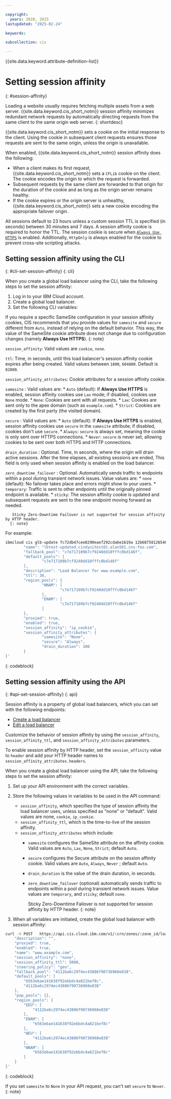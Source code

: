 ```yaml
---

copyright:
  years: 2020, 2025
lastupdated: "2025-02-24"

keywords:

subcollection: cis

---
```


{{site.data.keyword.attribute-definition-list}}

# Setting session affinity
{: #session-affinity}

Loading a website usually requires fetching multiple assets from a web server. {{site.data.keyword.cis_short_notm}} session affinity minimizes redundant network requests by automatically directing requests from the same client to the same origin web server.
{: shortdesc}

{{site.data.keyword.cis_short_notm}} sets a cookie on the initial response to the client. Using the cookie in subsequent client requests ensures those requests are sent to the same origin, unless the origin is unavailable.

When enabled, {{site.data.keyword.cis_short_notm}} session affinity does the following:

* When a client makes its first request, {{site.data.keyword.cis_short_notm}} sets a `CFLib` cookie on the client. The cookie encodes the origin to which the request is forwarded.
* Subsequent requests by the same client are forwarded to that origin for the duration of the cookie and as long as the origin server remains healthy.
* If the cookie expires or the origin server is unhealthy, {{site.data.keyword.cis_short_notm}} sets a new cookie encoding the appropriate failover origin.

All sessions default to 23 hours unless a custom session TTL is specified (in seconds) between 30 minutes and 7 days. A session affinity cookie is required to honor the TTL. The session cookie is secure when [`Always Use HTTPS`](/docs/cis?topic=cis-use-page-rules#page-rules-security) is enabled. Additionally, `HttpOnly` is always enabled for the cookie to prevent cross-site scripting attacks.

## Setting session affinity using the CLI
{: #cli-set-session-affinity}
{: cli}

When you create a global load balancer using the CLI, take the following steps to set the session affinity:

1. Log in to your IBM Cloud account.
1. Create a global load balancer.
1. Set the following CLI variables:

If you require a specific SameSite configuration in your session affinity cookies, CIS recommends that you provide values for `samesite` and `secure` different from `Auto`, instead of relying on the default behavior. This way, the value of the SameSite cookie attribute does not change due to configuration changes (namely **Always Use HTTPS**).
{: note}

`session_affinity`: Valid values are `cookie`, `none`.

`ttl`: Time, in seconds, until this load balancer's session affinity cookie expires after being created. Valid values between `1800`, `604800`. Default is `82800`.

`session_affinity_attributes`: Cookie attributes for a session affinity cookie.

   `samesite`
   :   Valid values are:
      * `Auto` (default): If **Always Use HTTPS** is enabled, session affinity cookies use `Lax` mode; if disabled, cookies use `None` mode.
      * `None`: Cookies are sent with all requests.
      * `Lax`: Cookies are sent only to the apex domain (such as `example.com`).
      * `Strict`: Cookies are created by the first party (the visited domain).

   `secure`
   :   Valid values are:
      * `Auto` (default): If **Always Use HTTPS** is enabled, session affinity cookies use `secure` in the `samesite` attribute; if disabled, cookies don't use `secure`.
      * `Always`: `secure` is always set, meaning the cookie is only sent over HTTPS connections.
      * `Never`: `secure` is never set, allowing cookies to be sent over both HTTPS and HTTP connections.

   `drain_duration`
   :  Optional. Time, in seconds, where the origin will drain active sessions. After the time elapses, all existing sessions are ended, This field is only used when session affinity is enabled on the load balancer.

   `zero_downtime_failover`
   :  Optional. Automatically sends traffic to endpoints within a pool during transient network issues. Value values are:
      * `none` (default): No failover takes place and errors might show to your users.
      * `temporary`: Traffic is sent to other endpoints until the originally pinned endpoint is available.
      * `sticky`: The session affinity cookie is updated and subsequent requests are sent to the new endpoint moving forward as needed.

       Sticky Zero-Downtime Failover is not supported for session affinity by HTTP header.
      {: note}

For example:

```sh
ibmcloud cis glb-update fc72db47cee8290eaef292cda6e1619a 12b68758126546e0d129c7bbadfa87f0  -s '{
        "name": "lbtest-updated.cindyuitest01.alan501.cns-foo.com",
        "fallback_pool": "c7e717109b7cf9240dd10fffc0bd146f",
        "default_pools": [
                "c7e717109b7cf9240dd10fffc0bd146f"
        ],
        "description": "Load Balancer for www.example.com",
        "ttl": 30,
        "region_pools": {
                "WNAM": [
                        "c7e717109b7cf9240dd10fffc0bd146f"
                ],
                "ENAM": [
                        "c7e717109b7cf9240dd10fffc0bd146f"
                ]
        },
        "proxied": true,
        "enabled": true,
        "session_affinity": "ip_cookie",
        "session_affinity_attributes": {
                "samesite": "None",
                "secure": "Always",
                "drain_duration": 100
        }
}'
```
{: codeblock}

## Setting session affinity using the API
{: #api-set-session-affinity}
{: api}

Session affinity is a property of global load balancers, which you can set with the following endpoints:

* [Create a load balancer](/apidocs/cis#create-load-balancer)
* [Edit a load balancer](/apidocs/cis#edit-load-balancer)

Customize the behavior of session affinity by using the `session_affinity`, `session_affinity_ttl`, and `session_affinity_attributes` parameters.

To enable session affinity by HTTP header, set the `session_affinity` value to `header` and add your
HTTP header names to `session_affinity_attributes.headers`.

When you create a global load balancer using the API, take the following steps to set the session affinity:

1. Set up your API environment with the correct variables.
1. Store the following values in variables to be used in the API command:
    * `session_affinity`, which specifies the type of session affinity the load balancer uses, unless specified as "none" or "default". Valid values are none, `cookie`, `ip_cookie`.
    * `session_affinity_ttl`, which is the time-to-live of the session affinity.
    * `session_affinity_attributes` which include:
        * `samesite` configures the SameSite attribute on the affinity cookie. Valid values are `Auto`, `Lax`, `None`, `Strict`; default `Auto`.
        * `secure` configures the Secure attribute on the session affinity cookie. Valid values are `Auto`, `Always`, `Never` ; default `Auto`.
        * `drain_duration` is the value of the drain duration, in seconds.
        * `zero_downtime_failover` (optional) automatically sends traffic to endpoints within a pool during transient network issues. Value values are `temporary`, and `sticky`; default `none`.

           Sticky Zero-Downtime Failover is not supported for session affinity by HTTP header.
          {: note}

1. When all variables are initiated, create the global load balancer with session affinity:

```sh
curl -X POST   https://api.cis.cloud.ibm.com/v1/:crn/zones/:zone_id/load_balancers   -H 'content-type: application/json'   -H 'x-auth-user-token: Bearer xxxxxx'   -d '{
    "description": "",
    "proxied": true,
    "enabled": true,
    "name": "www.example.com",
    "session_affinity": "none",
    "session_affinity_ttl": 5000,
    "steering_policy": "geo",
    "fallback_pool": "4112ba6c2974ec43886f90736968e838",
    "default_pools": [
        "6563ebae141638f92ebbdc4a821bef8c",
        "4112ba6c2974ec43886f90736968e838"
    ],
    "pop_pools": {},
    "region_pools": {
        "EEU": [
            "4112ba6c2974ec43886f90736968e838"
        ],
        "ENAM": [
            "6563ebae141638f92ebbdc4a821bef8c"
        ],
        "WEU": [
            "4112ba6c2974ec43886f90736968e838"
        ],
        "WNAM": [
            "6563ebae141638f92ebbdc4a821bef8c"
        ]
    }
}'
```
{: codeblock}

If you set `samesite` to `None` in your API request, you can't set `secure` to `Never`.
{: note}
